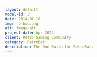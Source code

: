 ```yaml
---
layout: default
modal-id: 3
date: 2014-07-18
img: rb-bob.png
alt: image-alt
project-date: Apr 2024
client: Retro Gaming Community
category: RetroBat
description: The One Build for RetroBat.
---
```

